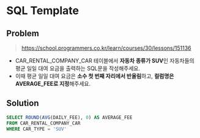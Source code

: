 # SQL Template

## Problem

> https://school.programmers.co.kr/learn/courses/30/lessons/151136

* CAR_RENTAL_COMPANY_CAR 테이블에서 **자동차 종류가 SUV**인 자동차들의 평균 일일 대여 요금을 출력하는 SQL문을 작성해주세요.
* 이때 평균 일일 대여 요금은 **소수 첫 번째 자리에서 반올림**하고, **컬럼명은 AVERAGE_FEE로 지정**해주세요.

## Solution

```sql
SELECT ROUND(AVG(DAILY_FEE), 0) AS AVERAGE_FEE
FROM CAR_RENTAL_COMPANY_CAR
WHERE CAR_TYPE = 'SUV'
```

